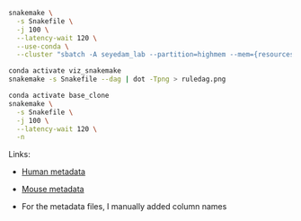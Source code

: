```bash
snakemake \
  -s Snakefile \
  -j 100 \
  --latency-wait 120 \
  --use-conda \
  --cluster "sbatch -A seyedam_lab --partition=highmem --mem={resources.mem_gb}GB -c {resources.threads} --mail-user=freese@uci.edu --mail-type=START,END,FAIL --time=72:00:00" -n
```

```bash
conda activate viz_snakemake
snakemake -s Snakefile --dag | dot -Tpng > ruledag.png
```

```bash
conda activate base_clone
snakemake \
  -s Snakefile \
  -j 100 \
  --latency-wait 120 \
  -n
```

Links:
* [Human metadata](https://github.com/guigolab/gencode-cls-master-table/releases/latest/download/Hv3_metadata.tsv.gz)
* [Mouse metadata](https://github.com/guigolab/gencode-cls-master-table/releases/latest/download/Mv2_metadata.tsv.gz)

* For the metadata files, I manually added column names
